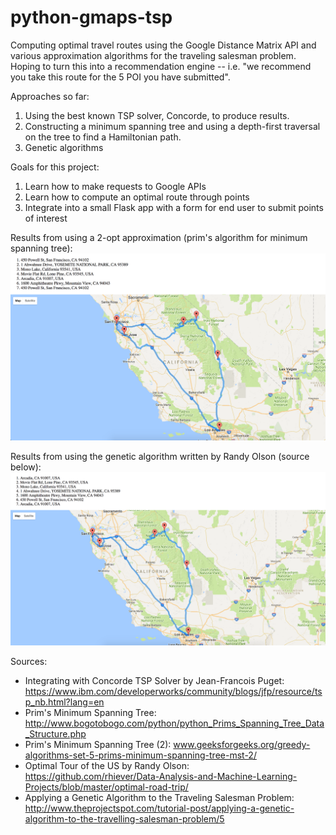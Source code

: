 # python-gmaps-tsp
Computing optimal travel routes using the Google Distance Matrix API and various approximation algorithms for the traveling salesman problem. Hoping to turn this into a recommendation engine -- i.e. "we recommend you take this route for the 5 POI you have submitted".

Approaches so far:
1) Using the best known TSP solver, Concorde, to produce results.
2) Constructing a minimum spanning tree and using a depth-first traversal on the tree to find a Hamiltonian path.
3) Genetic algorithms

Goals for this project:
1) Learn how to make requests to Google APIs
2) Learn how to compute an optimal route through points
3) Integrate into a small Flask app with a form for end user to submit points of interest

Results from using a 2-opt approximation (prim's algorithm for minimum spanning tree):
![MST result](https://github.com/sobriquette/python-gmaps-tsp/blob/master/screenshots/result-GA.png "Desired route using a minimum spanning tree")

Results from using the genetic algorithm written by Randy Olson (source below):
![Genetic Algo result](https://github.com/sobriquette/python-gmaps-tsp/blob/master/screenshots/result-MST.png "Desired route using a genetic algorithm")

Sources:
- Integrating with Concorde TSP Solver by Jean-Francois Puget: https://www.ibm.com/developerworks/community/blogs/jfp/resource/tsp_nb.html?lang=en
- Prim's Minimum Spanning Tree: http://www.bogotobogo.com/python/python_Prims_Spanning_Tree_Data_Structure.php
- Prim's Minimum Spanning Tree (2): www.geeksforgeeks.org/greedy-algorithms-set-5-prims-minimum-spanning-tree-mst-2/
- Optimal Tour of the US by Randy Olson: https://github.com/rhiever/Data-Analysis-and-Machine-Learning-Projects/blob/master/optimal-road-trip/
- Applying a Genetic Algorithm to the Traveling Salesman Problem: http://www.theprojectspot.com/tutorial-post/applying-a-genetic-algorithm-to-the-travelling-salesman-problem/5
